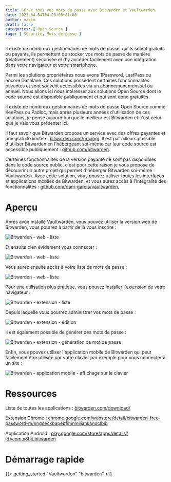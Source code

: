 ```yaml
---
title: Gérez tous vos mots de passe avec Bitwarden et Vaultwarden
date: 2023-04-04T04:20:00+01:00
author: nazim
draft: false
categories: [ Open Source ]
tags: [ Sécurité, Mots de passe ]
---
```


Il existe de nombreux gestionnaires de mots de passe, qu'ils soient gratuits ou payants, ils permettent de stocker vos mots de passe de manière (relativement) sécurisée et d'y accéder facilement avec une intégration dans votre navigateur et votre smartphone.

Parmi les solutions propriétaires nous avons 1Password, LastPass ou encore Dashlane. Ces solutions possèdent certaines fonctionnalités payantes et sont souvent accessibles via un abonnement mensuel ou annuel. Nous allons ici nous intéresser aux solutions Open Source dont le code source est disponible publiquement et qui sont donc gratuites.

Il existe de nombreux gestionnaires de mots de passe Open Source comme KeePass ou Padloc, mais après plusieurs années d'utilisation de ces solutions, je pense aujourd'hui que le meilleur est Bitwarden et c'est celui que je vais vous présenter ici.

Il faut savoir que Bitwarden propose un service avec des offres payantes et une gratuite limitée : [bitwarden.com/pricing/](https://bitwarden.com/pricing/). Il est par ailleurs possible d'utiliser Bitwarden en l'hébergeant soi-même car leur code source est accessible publiquement : [github.com/bitwarden](https://github.com/bitwarden).

Certaines fonctionnalités de la version payante ne sont pas disponibles dans le code source public, c'est pour cette raison je vous propose de découvrir un autre projet qui permet d'héberger Bitwarden soi-même : Vaultwarden. Avec cette solution, vous pouvez utiliser toutes les interfaces et applications mobiles de Bitwarden, et vous aurez accès à l'intégralité des fonctionnalités : [github.com/dani-garcia/vaultwarden](https://github.com/dani-garcia/vaultwarden).


# Aperçu

Après avoir installé Vaultwarden, vous pouvez utiliser la version web de Bitwarden, vous pourrez à partir de là vous inscrire :

![Bitwarden - web - liste](/images/bitwarden/web-register.png)

Et ensuite bien évidement vous connecter :

![Bitwarden - web - liste](/images/bitwarden/web-login.png)

Vous aurez ensuite accès à votre liste de mots de passe :

![Bitwarden - web - liste](/images/bitwarden/web-list.png)

Pour une utilisation plus pratique, vous pouvez installer l'extension de votre navigateur :

![Bitwarden - extension - liste](/images/bitwarden/extension-list.png)

Depuis laquelle vous pourrez administrer vos mots de passe :

![Bitwarden - extension - édition](/images/bitwarden/extension-edit.png)

Il est également possible de générer des mots de passe :

![Bitwarden - extension - génération de mot de passe](/images/bitwarden/extension-generate.png)

Enfin, vous pouvez utiliser l'application mobile de Bitwarden qui peut facilement être utilisée par votre clavier par exemple pour vous connecter à un site :

![Bitwarden - application mobile - affichage sur le clavier](/images/bitwarden/mobile-keyboard.jpg)


# Ressources

Liste de toutes les applications : [bitwarden.com/download/](https://bitwarden.com/download/)

Extension Chrome : [chrome.google.com/webstore/detail/bitwarden-free-password-m/nngceckbapebfimnlniiiahkandclblb](https://chrome.google.com/webstore/detail/bitwarden-free-password-m/nngceckbapebfimnlniiiahkandclblb)

Application Android : [play.google.com/store/apps/details?id=com.x8bit.bitwarden](https://play.google.com/store/apps/details?id=com.x8bit.bitwarden)


# Démarrage rapide

{{< getting_started "Vaultwarden" "bitwarden" >}}

